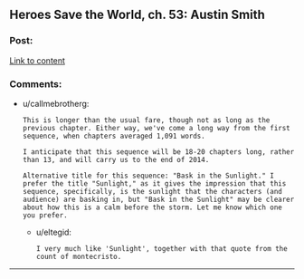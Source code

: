 ## Heroes Save the World, ch. 53: Austin Smith

### Post:

[Link to content](https://heroessavetheworld.wordpress.com/2017/03/21/sunlight-ch-1-austin-smith/)

### Comments:

- u/callmebrotherg:
  ```
  This is longer than the usual fare, though not as long as the previous chapter. Either way, we've come a long way from the first sequence, when chapters averaged 1,091 words. 

  I anticipate that this sequence will be 18-20 chapters long, rather than 13, and will carry us to the end of 2014. 

  Alternative title for this sequence: "Bask in the Sunlight." I prefer the title "Sunlight," as it gives the impression that this sequence, specifically, is the sunlight that the characters (and audience) are basking in, but "Bask in the Sunlight" may be clearer about how this is a calm before the storm. Let me know which one you prefer.
  ```

  - u/eltegid:
    ```
    I very much like 'Sunlight', together with that quote from the count of montecristo.
    ```

---

